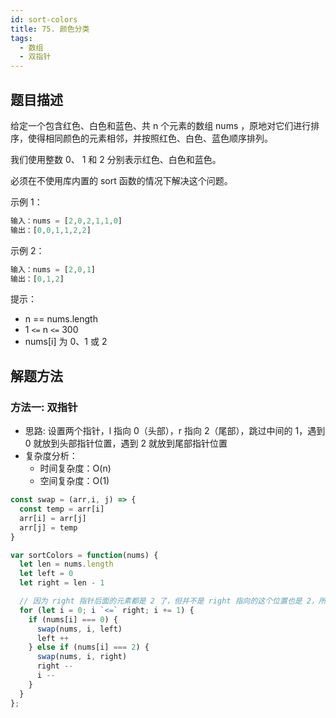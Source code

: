 ```yaml
---
id: sort-colors
title: 75. 颜色分类
tags:
  - 数组
  - 双指针
---
```


## 题目描述

给定一个包含红色、白色和蓝色、共 n 个元素的数组 nums ，原地对它们进行排序，使得相同颜色的元素相邻，并按照红色、白色、蓝色顺序排列。

我们使用整数 0、 1 和 2 分别表示红色、白色和蓝色。

必须在不使用库内置的 sort 函数的情况下解决这个问题。

示例 1：

```js
输入：nums = [2,0,2,1,1,0]
输出：[0,0,1,1,2,2]
```

示例 2：

```js
输入：nums = [2,0,1]
输出：[0,1,2]
```

提示：

- n == nums.length
- 1 `<=` n `<=` 300
- nums[i] 为 0、1 或 2

## 解题方法

### 方法一: 双指针

- 思路: 设置两个指针，l 指向 0（头部），r 指向 2（尾部），跳过中间的 1，遇到 0 就放到头部指针位置，遇到 2 就放到尾部指针位置
- 复杂度分析：
  - 时间复杂度：O(n)
  - 空间复杂度：O(1)

```js
const swap = (arr,i, j) => {
  const temp = arr[i]
  arr[i] = arr[j]
  arr[j] = temp
}

var sortColors = function(nums) {
  let len = nums.length
  let left = 0
  let right = len - 1

  // 因为 right 指针后面的元素都是 2 了，但并不是 right 指向的这个位置也是 2，所以是 `<=`
  for (let i = 0; i `<=` right; i += 1) {
    if (nums[i] === 0) {
      swap(nums, i, left)
      left ++
    } else if (nums[i] === 2) {
      swap(nums, i, right)
      right --
      i --
    }
  }
};
```
